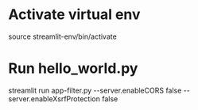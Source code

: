 # Activate virtual env
source streamlit-env/bin/activate

# Run hello_world.py
streamlit run app-filter.py --server.enableCORS false --server.enableXsrfProtection false
